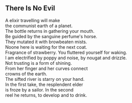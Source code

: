 There Is No Evil
----------------
A elixir travelling will make  
the communist earth of a planet.  
The bottle returns in gathering your mouth.  
Be guided by the sanguine perfume's horse.  
They mutated it with browbeaten mists.  
Noone here is waiting for the next coat.  
Fragrance of strawberry. You fluttered yourself for waking.  
I am electrified by poppy and noise, by nougat and drizzle.  
Not trusting is a form of shining.  
From her finger and her curves connect  
crowns of the earth.  
The sifted river is starry on your hand.  
In the first take, the resplendent elder  
is froze by a sailor. In the second  
reel he returns, to develop and to drink.  
